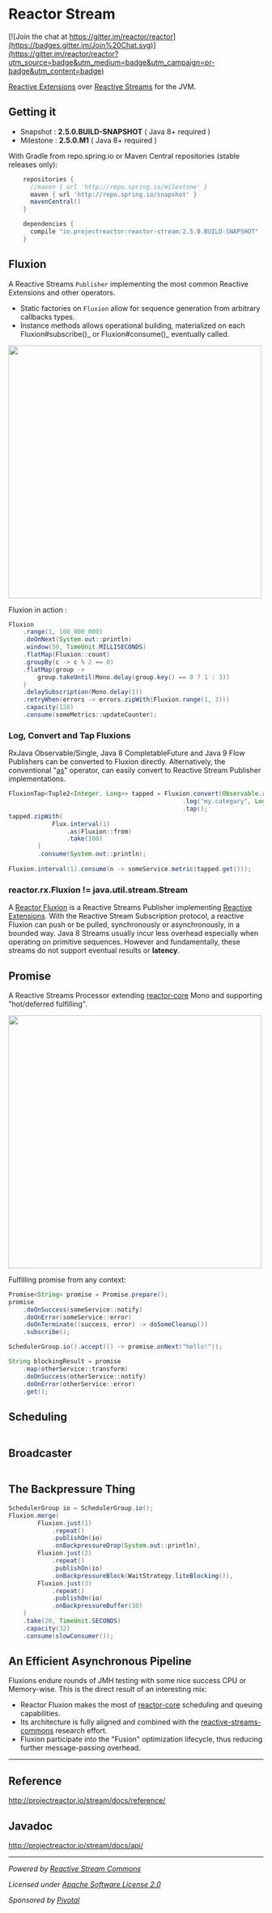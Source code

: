 # Reactor Stream

[![Join the chat at https://gitter.im/reactor/reactor](https://badges.gitter.im/Join%20Chat.svg)](https://gitter.im/reactor/reactor?utm_source=badge&utm_medium=badge&utm_campaign=pr-badge&utm_content=badge)

[Reactive Extensions](http://reactivex.io) over [Reactive Streams](http://reactive-streams.org) for the JVM.

## Getting it
- Snapshot : **2.5.0.BUILD-SNAPSHOT**  ( Java 8+ required )
- Milestone : **2.5.0.M1**  ( Java 8+ required )

With Gradle from repo.spring.io or Maven Central repositories (stable releases only):
```groovy
    repositories {
      //maven { url 'http://repo.spring.io/milestone' }
      maven { url 'http://repo.spring.io/snapshot' }
      mavenCentral()
    }

    dependencies {
      compile "io.projectreactor:reactor-stream:2.5.0.BUILD-SNAPSHOT"
    }
```

## Fluxion

A Reactive Streams `Publisher` implementing the most common Reactive Extensions and other operators.
- Static factories on `Fluxion` allow for sequence generation from arbitrary callbacks types.
- Instance methods allows operational building, materialized on each Fluxion#subscribe()_ or Fluxion#consume()_ eventually called.

[<img src="https://raw.githubusercontent.com/reactor/projectreactor.io/master/src/main/static/assets/img/marble/stream.png" width="500">](http://projectreactor.io/stream/docs/api/reactor/rx/Fluxion.html)

Fluxion in action :
```java
Fluxion
    .range(1, 100_000_000)
    .doOnNext(System.out::println)
    .window(50, TimeUnit.MILLISECONDS)
    .flatMap(Fluxion::count)
    .groupBy(c -> c % 2 == 0)
    .flatMap(group -> 
        group.takeUntil(Mono.delay(group.key() == 0 ? 1 : 3))
    )
    .delaySubscription(Mono.delay(1))
    .retryWhen(errors -> errors.zipWith(Fluxion.range(1, 3)))
    .capacity(128)
    .consume(someMetrics::updateCounter);
```

### Log, Convert and Tap Fluxions

RxJava Observable/Single, Java 8 CompletableFuture and Java 9 Flow Publishers can be converted to Fluxion directly. Alternatively, the conventional "[as](http://projectreactor.io/core/docs/api/reactor/core/publisher/Flux.html#as-java.util.function.Function-)" operator,  can easily convert to Reactive Stream Publisher implementations.
```java
FluxionTap<Tuple2<Integer, Long>> tapped = Fluxion.convert(Observable.range(1, 100_000_000))
                                                .log("my.category", Logger.REQUEST)
                                                .tap();
tapped.zipWith(
            Flux.interval(1)
                .as(Fluxion::from)
                .take(100)
        )
        .consume(System.out::println);
    
Fluxion.interval(1).consume(n -> someService.metric(tapped.get()));
```

### reactor.rx.Fluxion != java.util.stream.Stream

A [Reactor Fluxion](http://projectreactor.io/stream/docs/api/reactor/rx/Fluxion.html) is a Reactive Streams Publisher implementing [Reactive Extensions](http://reactivex.io). With the Reactive Stream Subscription protocol, a reactive Fluxion can push or be pulled, synchronously or asynchronously, in a bounded way. Java 8 Streams usually incur less overhead especially when operating on primitive sequences. However and fundamentally, these streams do not support eventual results or **latency**.

## Promise

A Reactive Streams Processor extending [reactor-core](http://github.com/reactor/reactor-core) Mono and supporting "hot/deferred fulfilling".

[<img src="https://raw.githubusercontent.com/reactor/projectreactor.io/master/src/main/static/assets/img/marble/mono.png" width="500">](http://projectreactor.io/stream/docs/api/reactor/rx/Promise.html)

Fulfilling promise from any context:
```java
Promise<String> promise = Promise.prepare();
promise
    .doOnSuccess(someService::notify)
    .doOnError(someService::error)
    .doOnTerminate((success, error) -> doSomeCleanup())
    .subscribe();

SchedulerGroup.io().accept(() -> promise.onNext("hello!"));

String blockingResult = promise
    .map(otherService::transform)
    .doOnSuccess(otherService::notify)
    .doOnError(otherService::error)
    .get();
```

## Scheduling

```java
```

## Broadcaster

```java
```

## The Backpressure Thing

```java
SchedulerGroup io = SchedulerGroup.io();
Fluxion.merge(
        Fluxion.just(1)
            .repeat()
            .publishOn(io)
            .onBackpressureDrop(System.out::println),
        Fluxion.just(2)
            .repeat()
            .publishOn(io)
            .onBackpressureBlock(WaitStrategy.liteBlocking()),
        Fluxion.just(3)
            .repeat()
            .publishOn(io)
            .onBackpressureBuffer(10)
    )
    .take(20, TimeUnit.SECONDS)
    .capacity(32)
    .consume(slowConsumer());
```

## An Efficient Asynchronous Pipeline

Fluxions endure rounds of JMH testing with some nice success CPU or Memory-wise. This is the direct result of an interesting mix:
- Reactor Fluxion makes the most of [reactor-core](https://github.com/reactor/reactor-core) scheduling and queuing capabilities.
- Its architecture is fully aligned and combined with the [reactive-streams-commons](https://github.com/reactor/reactive-streams-commons) research effort.
- Fluxion participate into the "Fusion" optimization lifecycle, thus reducing further message-passing overhead.

-------------------------------------
## Reference
http://projectreactor.io/stream/docs/reference/

## Javadoc
http://projectreactor.io/stream/docs/api/

-------------------------------------
_Powered by [Reactive Stream Commons](http://github.com/reactor/reactive-streams-commons)_

_Licensed under [Apache Software License 2.0](www.apache.org/licenses/LICENSE-2.0)_

_Sponsored by [Pivotal](http://pivotal.io)_

